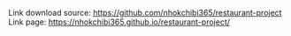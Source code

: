 Link download source: https://github.com/nhokchibi365/restaurant-project
Link page: https://nhokchibi365.github.io/restaurant-project/

